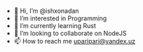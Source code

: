 - 👋 Hi, I’m @ishxonadan
- 👀 I’m interested in Programming
- 🌱 I’m currently learning Rust
- 💞️ I’m looking to collaborate on NodeJS
- 📫 How to reach me uparipari@yandex.uz

<!---
ishxonadan/ishxonadan is a ✨ special ✨ repository because its `README.md` (this file) appears on your GitHub profile.
You can click the Preview link to take a look at your changes.
--->
